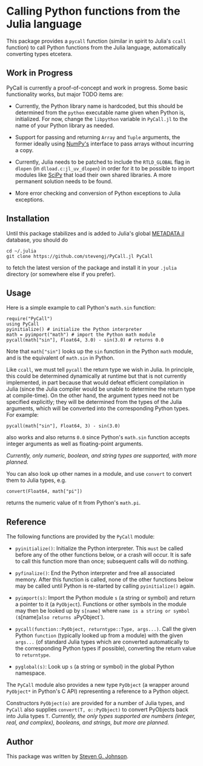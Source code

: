 # Calling Python functions from the Julia language

This package provides a `pycall` function (similar in spirit to
Julia's `ccall` function) to call Python functions from the Julia
language, automatically converting types etcetera.

## Work in Progress

PyCall is currently a proof-of-concept and work in progress.  Some
basic functionality works, but major TODO items are:

* Currently, the Python library name is hardcoded, but this should be
  determined from the `python` executable name given when Python is,
  initialized.  For now, change the `libpython` variable in `PyCall.jl`
  to the name of your Python library as needed.

* Support for passing and returning `Array` and `Tuple` arguments, the
  former ideally using [NumPy's](http://www.numpy.org/) interface to
  pass arrays without incurring a copy.

* Currently, Julia needs to be patched to include the `RTLD_GLOBAL` flag
  in `dlopen` (in `dlload.c:jl_uv_dlopen`) in order for it to be possible to
  import modules like [SciPy](http://www.scipy.org) that load their own
  shared libraries.  A more permanent solution needs to be found.

* More error checking and conversion of Python exceptions to Julia exceptions.

## Installation

Until this package stabilizes and is added to Julia's global
[METADATA.jl](https://github.com/JuliaLang/METADATA.jl) database, you should
do

    cd ~/.julia
    git clone https://github.com/stevengj/PyCall.jl PyCall

to fetch the latest version of the package and install it in your
`.julia` directory (or somewhere else if you prefer).

## Usage

Here is a simple example to call Python's `math.sin` function:

    require("PyCall")
    using PyCall
    pyinitialize() # initialize the Python interpreter
    math = pyimport("math") # import the Python math module
    pycall(math["sin"], Float64, 3.0) - sin(3.0) # returns 0.0

Note that `math["sin"]` looks up the `sin` function in the Python
`math` module, and is the equivalent of `math.sin` in Python.

Like `ccall`, we must tell `pycall` the return type we wish in Julia.
In principle, this could be determined dynamically at runtime but that
is not currently implemented, in part because that would defeat
efficient compilation in Julia (since the Julia compiler would be
unable to determine the return type at compile-time).  On the other
hand, the argument types need not be specified explicitly; they will
be determined from the types of the Julia arguments, which will be
converted into the corresponding Python types.  For example:

    pycall(math["sin"], Float64, 3) - sin(3.0)

also works and also returns `0.0` since Python's `math.sin` function accepts
integer arguments as well as floating-point arguments.

*Currently, only numeric, boolean, and string types are supported, with
more planned.*

You can also look up other names in a module, and use `convert` to
convert them to Julia types, e.g.

    convert(Float64, math["pi"])

returns the numeric value of &pi; from Python's `math.pi`.

## Reference

The following functions are provided by the `PyCall` module:

* `pyinitialize()`: Initialize the Python interpreter.  This `must` be
  called before any of the other functions below, or a crash will occur.
  It is safe to call this function more than once; subsequent calls will
  do nothing.

* `pyfinalize()`: End the Python interpreter and free all associated memory.
  After this function is called, none of the other functions below may
  be called until Python is re-started by calling `pyinitialize()` again.

* `pyimport(s)`: Import the Python module `s` (a string or symbol) and
  return a pointer to it (a `PyObject`).   Functions or other symbols
  in the module may then be looked up by `s[name]` where `name is a string
  or symbol (`s[name]` also returns a `PyObject`).

* `pycall(function::PyObject, returntype::Type, args...)`.   Call the given 
  Python `function` (typically looked up from a module) with the given
  `args...` (of standard Julia types which are converted automatically to
  the corresponding Python types if possible), converting the return value
  to `returntype`.

* `pyglobal(s)`: Look up `s` (a string or symbol) in the global Python
  namespace.

The `PyCall` module also provides a new type `PyObject` (a wrapper around
`PyObject*` in Python's C API) representing a reference to a Python object.

Constructors `PyObject(o)` are provided for a number of Julia types,
and `PyCall` also supplies `convert(T, o::PyObject)` to convert
PyObjects back into Julia types `T`.  *Currently, the only types
supported are numbers (integer, real, and complex), booleans, and
strings, but more are planned.*

## Author

This package was written by [Steven G. Johnson](http://math.mit.edu/~stevenj/).
